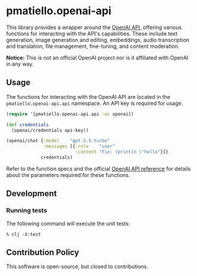 # pmatiello.openai-api

This library provides a wrapper around the [OpenAI API](https://platform.openai.com),
offering various functions for interacting with the API's capabilities. These include
text generation, image generation and editing, embeddings, audio transcription and 
translation, file management, fine-tuning, and content moderation.

**Notice:** This is not an official OpenAI project nor is it affiliated with
OpenAI in any way.

## Usage

The functions for interacting with the OpenAI API are located in the 
`pmatiello.openai-api.api` namespace. An API key is required for usage.

```clj
(require '[pmatiello.openai-api.api :as openai])

(def credentials
  (openai/credentials api-key))

(openai/chat {:model    "gpt-3.5-turbo"
              :messages [{:role    "user"
                          :content "Fix: (println \"hello"}]}
             credentials)
```

Refer to the function specs and the official
[OpenAI API reference](https://platform.openai.com/docs/api-reference) for details
about the parameters required for these functions.

## Development

### Running tests

The following command will execute the unit tests:

```
% clj -X:test
```

## Contribution Policy

This software is open-source, but closed to contributions.
